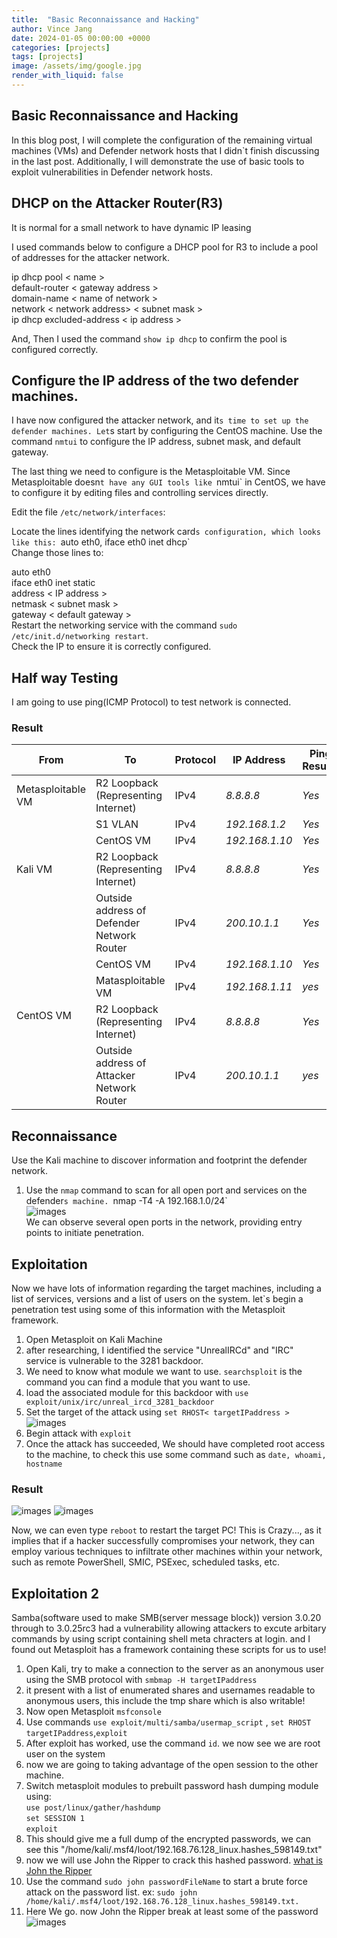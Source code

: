 ```yaml
---
title:  "Basic Reconnaissance and Hacking"
author: Vince Jang
date: 2024-01-05 00:00:00 +0000
categories: [projects]
tags: [projects]
image: /assets/img/google.jpg
render_with_liquid: false
---
```


## Basic Reconnaissance and Hacking

In this blog post, I will complete the configuration of the remaining virtual machines (VMs) and Defender network hosts that I didn`t finish discussing in the last post. Additionally, I will demonstrate the use of basic tools to exploit vulnerabilities in Defender network hosts.

## DHCP on the Attacker Router(R3)

It is normal for a small network to have dynamic IP leasing  

I used commands below to configure a DHCP pool for R3 to include a pool of addresses for the attacker network.  

ip dhcp pool < name >  
default-router < gateway address >  
domain-name < name of network >  
network < network address> < subnet mask  >  
ip dhcp excluded-address < ip address >  

And, Then I used the command `show ip dhcp` to confirm the pool is configured correctly.  

## Configure the IP address of the two defender machines. 

I have now configured the attacker network, and it`s time to set up the defender machines. Let`s start by configuring the CentOS machine. Use the command `nmtui` to configure the IP address, subnet mask, and default gateway.  

The last thing we need to configure is the Metasploitable VM. Since Metasploitable doesn`t have any GUI tools like `nmtui` in CentOS, we have to configure it by editing files and controlling services directly.  

Edit the file `/etc/network/interfaces`:  

Locate the lines identifying the network card`s configuration, which looks like this: `auto eth0, iface eth0 inet dhcp`  
Change those lines to:  

auto eth0  
iface eth0 inet static  
address < IP address >  
netmask < subnet mask >  
gateway < default gateway >  
Restart the networking service with the command `sudo /etc/init.d/networking restart`.  
Check the IP to ensure it is correctly configured. 

## Half way Testing

I am going to use ping(ICMP Protocol) to test network is connected.  

### Result

| **From** | **To** | **Protocol** | **IP Address** | **Ping Results** |
| ---- | ---- | ---- | ---- | ---- |
| Metasploitable VM | R2 Loopback (Representing Internet) | IPv4 | _8.8.8.8_ | _Yes_ |
|  | S1 VLAN | IPv4 | _192.168.1.2_ | _Yes_ |
|  | CentOS VM | IPv4 | _192.168.1.10_ | _Yes_ |
| Kali VM | R2 Loopback (Representing Internet) | IPv4 | _8.8.8.8_ | _Yes_ |
|  | Outside address of Defender Network Router | IPv4 | _200.10.1.1_ | _Yes_ |
|  | CentOS VM | IPv4 | _192.168.1.10_ | _Yes_ |
|  | Matasploitable VM | IPv4 | _192.168.1.11_ | _yes_ |
| CentOS VM <br><br> | R2 Loopback (Representing Internet) | IPv4 | _8.8.8.8_ | _Yes_ |
|  | Outside address of Attacker Network Router | IPv4 | _200.10.1.1_ | _yes_ |

## Reconnaissance

Use the Kali machine to discover information and footprint the defender network.

1. Use the `nmap` command to scan for all open port and services on the defender`s machine. `nmap -T4 -A 192.168.1.0/24`  
![images](/assets/img/Picture2.png)  
We can observe several open ports in the network, providing entry points to initiate penetration.

## Exploitation
Now we have lots of information regarding the target machines, including a list of services, versions and a list of users on the system. let`s begin a penetration test using some of this information with the Metasploit framework.
1. Open Metasploit on Kali Machine
2. after researching, I identified the service "UnrealIRCd" and "IRC" service is vulnerable to the 3281 backdoor.
3. We need to know what module we want to use. `searchsploit` is the command you can find a module that you want to use.
4. load the associated module for this backdoor with `use exploit/unix/irc/unreal_ircd_3281_backdoor`
5. Set the target of the attack using `set RHOST< targetIPaddress >` 
![images](/assets/img/Picture3.png)
6. Begin attack with `exploit`
7. Once the attack has succeeded, We should have completed root access to the machine, to check this use some command such as `date, whoami, hostname`  
### Result
![images](/assets/img/Picture4.1.png)
![images](/assets/img/Picture4.2.png)

Now, we can even type `reboot` to restart the target PC! This is Crazy..., as it implies that if a hacker successfully compromises your network, they can employ various techniques to infiltrate other machines within your network, such as remote PowerShell, SMIC, PSExec, scheduled tasks, etc.

## Exploitation 2

Samba(software used to make SMB(server message block)) version 3.0.20 through to 3.0.25rc3 had a vulnerability allowing attackers to excute arbitary commands by using script containing shell meta chracters at login. and I found out Metasploit has a framework containing these scripts for us to use!  

1. Open Kali, try to make a connection to the server as an anonymous user using the SMB protocol with `smbmap -H targetIPaddress`
2. it present with a list of enumerated shares and usernames readable to anonymous users, this include the tmp share which is also writable!
3. Now open Metasploit `msfconsole` 
4. Use commands `use exploit/multi/samba/usermap_script` , `set RHOST targetIPaddress`,`exploit`
5. After exploit has worked, use the command `id`. we now see we are root user on the system
6. now we are going to taking advantage of the open session to the other machine.
7. Switch metasploit modules to prebuilt password hash dumping module using:  
`use post/linux/gather/hashdump`  
`set SESSION 1`  
`exploit`
8. This should give me a full dump of the encrypted passwords, we can see this "/home/kali/.msf4/loot/192.168.76.128_linux.hashes_598149.txt"
9. now we will use John the Ripper to crack this hashed password. [what is John the Ripper](https://www.openwall.com/john/)
10.  Use the command `sudo john passwordFileName` to start a brute force attack on the password list. ex: `sudo john /home/kali/.msf4/loot/192.168.76.128_linux.hashes_598149.txt.`
11. Here We go. now John the Ripper break at least some of the password
![images](/assets/img/Picture5.png)



